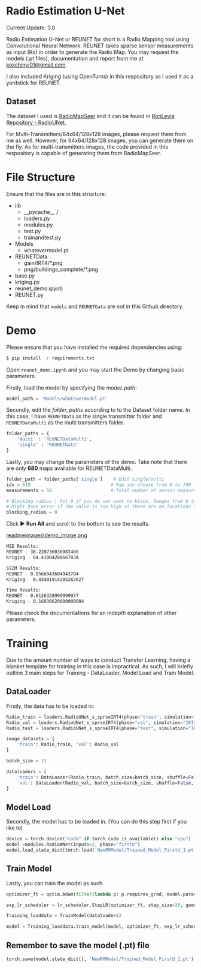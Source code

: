 # Radio Estimation U-Net

Current Update: 3.0

Radio Estimation U-Net or REUNET for short is a Radio Mapping tool using Convolutional Neural Network. REUNET takes sparse sensor measurements as input (Rx) in order to generate the Radio Map.
You may request the models (.pt files), documentation and report from me at kokchinyi01@gmail.com.

I also included Kriging (using OpenTurns) in this respository as I used it as a yardstick for REUNET.

## Dataset

The dataset I used is [RadioMapSeer](https://drive.google.com/file/d/1PTaPpLOKraVCRZU_Tzev4D5ZO32tpqMO/view) and it can be found in [RonLevie Repository - RadioUNet](https://github.com/RonLevie/RadioUNet).

For Multi-Transmitters/64x64/128x128 images, please request them from me as well. However, for 64x64/128x128 images, you can generate them on the fly. As for multi-transmitters images, the code provided in this respository is capable of generating them from RadioMapSeer.

# File Structure

Ensure that the files are in this structure:

- lib
  - \_\_pycache\_\_ /
  - loaders.py
  - modules.py
  - test.py
  - trainandtest.py
- Models
  - whatevermodel.pt
- REUNETData
  - gain/IRT4/\*.png
  - png/buildings_complete/\*.png
- base.py
- kriging.py
- reunet_demo.ipynb
- REUNET.py

Keep in mind that `models` and `REUNETData` are not in this Github directory.

# Demo

Please ensure that you have installed the required dependencies using:

```bash
$ pip install -r requirements.txt
```

Open `reunet_demo.ipynb` and you may start the Demo by changing basic parameters.

Firstly, load the model by specifying the _model_path_:

```python
model_path = 'Models/whatevermodel.pt'
```

Secondly, edit the _folder_paths_ according to to the Dataset folder name. In this case, I have `REUNETData` as the single transmitter folder and `REUNETDataMulti` as the multi transmitters folder.

```python
folder_paths = {
    'multi' : 'REUNETDataMulti',
    'single' : 'REUNETData'
}
```

Lastly, you may change the parameters of the demo. Take note that there are only **680** maps available for REUNETDataMulti.

```python
folder_path = folder_paths['single']    # Edit single/multi
idx = 618                              # Map idx choose from 0 to 700.
measurements = 50                      # Total number of sensor measurements

# Blocking radius | Put 0 if you do not want to block. Ranges from 0 to 128. | Indicate min 1 even if you use your own image
# Might have error if the value is too high as there are no locations to place the sensors. (ie. dont block the whole map)
blocking_radius = 0
```

Click :arrow_forward: **Run All** and scroll to the bottom to see the results.

[readmeimages\demo_image.png](https://github.com/thekopiman/REUNET/blob/master/readmeimages/demo_image.png)

```bash
MSE Results:
REUNET - 38.220736036982466
Kriging - 64.41004288667834

SSIM Results:
REUNET - 0.8566043604943704
Kriging - 0.43401914285262627

Time Results:
REUNET - 0.6126328999999977
Kriging - 0.16030620000000084
```

Please check the documentations for an indepth explanation of other parameters.

# Training

Due to the amount number of ways to conduct Transfer Learning, having a blanket template for training in this case is impractical. As such, I will briefly outline 3 main steps for Training - DataLoader, Model Load and Train Model.

## DataLoader

Firstly, the data has to be loaded in:

```python
Radio_train = loaders.RadioUNet_s_sprseIRT4(phase="train", simulation="IRT4", cityMap="complete",fix_samples = 300,n_iterations=10)
Radio_val = loaders.RadioUNet_s_sprseIRT4(phase="val", simulation="IRT4", cityMap="complete",fix_samples = 300,n_iterations=10)
Radio_test = loaders.RadioUNet_s_sprseIRT4(phase="test", simulation="IRT4", cityMap="complete",fix_samples = 300,n_iterations=10)

image_datasets = {
    'train': Radio_train, 'val': Radio_val
}

batch_size = 15

dataloaders = {
    'train': DataLoader(Radio_train, batch_size=batch_size, shuffle=False, num_workers=1),
    'val': DataLoader(Radio_val, batch_size=batch_size, shuffle=False, num_workers=1)
}
```

## Model Load

Secondly, the model has to be loaded in. (You can do this step first if you like to)

```python
device = torch.device("cuda" if torch.cuda.is_available() else "cpu")
model =modules.RadioWNet(inputs=2, phase="firstU")
model.load_state_dict(torch.load('NewRMModel/Trained_Model_FirstU_1.pt', map_location=device))

```

## Train Model

Lastly, you can train the model as such

```python
optimizer_ft = optim.Adam(filter(lambda p: p.requires_grad, model.parameters()), lr=1e-4)

exp_lr_scheduler = lr_scheduler.StepLR(optimizer_ft, step_size=30, gamma=0.1)

Training_loaddata = TrainModel(dataloaders)

model = Training_loaddata.train_model(model, optimizer_ft, exp_lr_scheduler, targetType = 'dense', num_epochs=10,WNetPhase="firstU",train_log=True)
```

## Remember to save the model (.pt) file

```python
torch.save(model.state_dict(), 'NewRMModel/Trained_Model_FirstU_1.pt')
```
